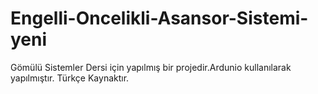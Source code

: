# Engelli-Oncelikli-Asansor-Sistemi-yeni
Gömülü Sistemler Dersi için yapılmış bir projedir.Ardunio kullanılarak yapılmıştır.     Türkçe Kaynaktır.
